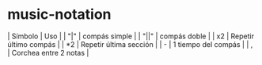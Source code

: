 # music-notation
| Símbolo | Uso |
| "|" | compás simple |
| "||" | compás doble |
| x2 | Repetir último compás |
| *2 | Repetir última sección |
| - | 1 tiempo del compás |
| , | Corchea entre 2 notas |

